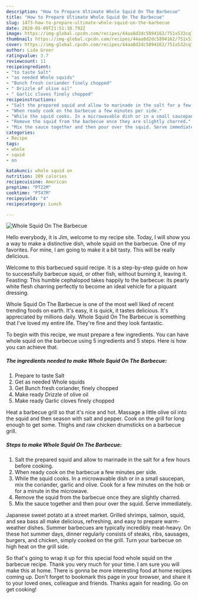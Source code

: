 ```yaml
---
description: "How to Prepare Ultimate Whole Squid On The Barbecue"
title: "How to Prepare Ultimate Whole Squid On The Barbecue"
slug: 1473-how-to-prepare-ultimate-whole-squid-on-the-barbecue
date: 2020-05-09T21:51:38.792Z
image: https://img-global.cpcdn.com/recipes/44aa8d2dc5894162/751x532cq70/whole-squid-on-the-barbecue-recipe-main-photo.jpg
thumbnail: https://img-global.cpcdn.com/recipes/44aa8d2dc5894162/751x532cq70/whole-squid-on-the-barbecue-recipe-main-photo.jpg
cover: https://img-global.cpcdn.com/recipes/44aa8d2dc5894162/751x532cq70/whole-squid-on-the-barbecue-recipe-main-photo.jpg
author: Lida Greer
ratingvalue: 3.7
reviewcount: 11
recipeingredient:
- "to taste Salt"
- "as needed Whole squids"
- "Bunch fresh coriander finely chopped"
- " Drizzle of olive oil"
- " Garlic cloves finely chopped"
recipeinstructions:
- "Salt the prepared squid and allow to marinade in the salt for a few hours before cooking."
- "When ready cook on the barbecue a few minutes per side."
- "While the squid cooks. In a microwavable dish or in a small saucepan, mix the coriander, garlic and olive. Cook for a few minutes on the hob or for a minute in the microwave."
- "Remove the squid from the barbecue once they are slightly charred."
- "Mix the sauce together and then pour over the squid. Serve immediately."
categories:
- Recipe
tags:
- whole
- squid
- on

katakunci: whole squid on 
nutrition: 209 calories
recipecuisine: American
preptime: "PT22M"
cooktime: "PT47M"
recipeyield: "4"
recipecategory: Lunch

---
```



![Whole Squid On The Barbecue](https://img-global.cpcdn.com/recipes/44aa8d2dc5894162/751x532cq70/whole-squid-on-the-barbecue-recipe-main-photo.jpg)

Hello everybody, it is Jim, welcome to my recipe site. Today, I will show you a way to make a distinctive dish, whole squid on the barbecue. One of my favorites. For mine, I am going to make it a bit tasty. This will be really delicious.

Welcome to this barbecued squid recipe. It is a step-by-step guide on how to successfully barbecue squid, or other fish, without burning it, leaving it. Feasting: This humble cephalopod takes happily to the barbecue: its pearly white flesh charring perfectly to become an ideal vehicle for a piquant dressing.

Whole Squid On The Barbecue is one of the most well liked of recent trending foods on earth. It's easy, it is quick, it tastes delicious. It's appreciated by millions daily. Whole Squid On The Barbecue is something that I've loved my entire life. They're fine and they look fantastic.


To begin with this recipe, we must prepare a few ingredients. You can have whole squid on the barbecue using 5 ingredients and 5 steps. Here is how you can achieve that.

<!--inarticleads1-->

##### The ingredients needed to make Whole Squid On The Barbecue:

1. Prepare to taste Salt
1. Get as needed Whole squids
1. Get Bunch fresh coriander, finely chopped
1. Make ready  Drizzle of olive oil
1. Make ready  Garlic cloves finely chopped


Heat a barbecue grill so that it&#39;s nice and hot. Massage a little olive oil into the squid and then season with salt and pepper. Cook on the grill for long enough to get some. Thighs and raw chicken drumsticks on a barbecue grill. 

<!--inarticleads2-->

##### Steps to make Whole Squid On The Barbecue:

1. Salt the prepared squid and allow to marinade in the salt for a few hours before cooking.
1. When ready cook on the barbecue a few minutes per side.
1. While the squid cooks. In a microwavable dish or in a small saucepan, mix the coriander, garlic and olive. Cook for a few minutes on the hob or for a minute in the microwave.
1. Remove the squid from the barbecue once they are slightly charred.
1. Mix the sauce together and then pour over the squid. Serve immediately.


Japanese sweet potato at a street market. Grilled shrimps, salmon, squid, and sea bass all make delicious, refreshing, and easy to prepare warm-weather dishes. Summer barbecues are typically incredibly meat-heavy. On these hot summer days, dinner regularly consists of steaks, ribs, sausages, burgers, and chicken, simply cooked on the grill. Turn your barbecue on high heat on the grill side. 

So that's going to wrap it up for this special food whole squid on the barbecue recipe. Thank you very much for your time. I am sure you will make this at home. There is gonna be more interesting food at home recipes coming up. Don't forget to bookmark this page in your browser, and share it to your loved ones, colleague and friends. Thanks again for reading. Go on get cooking!

